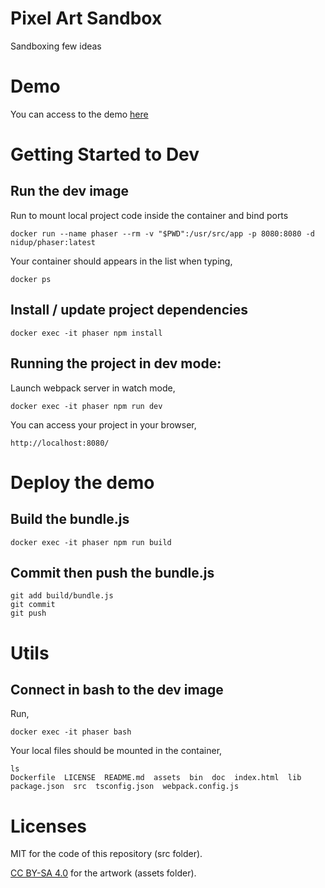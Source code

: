 # Pixel Art Sandbox

Sandboxing few ideas

# Demo

You can access to the demo [here](https://nidup.github.io/pixelart-sandbox/)

# Getting Started to Dev

## Run the dev image

Run to mount local project code inside the container and bind ports
```
docker run --name phaser --rm -v "$PWD":/usr/src/app -p 8080:8080 -d nidup/phaser:latest
```

Your container should appears in the list when typing,
```
docker ps
```

## Install / update project dependencies

```
docker exec -it phaser npm install
```

## Running the project in dev mode:

Launch webpack server in watch mode,
```
docker exec -it phaser npm run dev
```

You can access your project in your browser,
```
http://localhost:8080/
```

# Deploy the demo

## Build the bundle.js

```
docker exec -it phaser npm run build
```

## Commit then push the bundle.js

```
git add build/bundle.js
git commit
git push
```

# Utils

## Connect in bash to the dev image

Run,
```
docker exec -it phaser bash
```

Your local files should be mounted in the container,
```
ls
Dockerfile  LICENSE  README.md	assets	bin  doc  index.html  lib  package.json  src  tsconfig.json  webpack.config.js
```

# Licenses

MIT for the code of this repository (src folder).

[CC BY-SA 4.0](https://creativecommons.org/licenses/by-sa/4.0/) for the artwork (assets folder).
